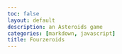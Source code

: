 ```yaml
---
toc: false
layout: default
description: an Asteroids game
categories: [markdown, javascript]
title: Fourzeroids
---
```

<script>
      console.log('Fourzeroids');
      var shipImage;
      var bulletImage;
      var particleImage;
      var asteroidImages = loadImage('meteorRidewatch' + i +'.png');
      asteroidImages.push(asteroidImage);
      function setup() {createCanvas(800, 600)};

      function preload() {shipImage = loadImage('fourze.png')};
      particleImage = loadImage('explosion.png');
      bulletImage = loadImage('drill.webp');
      

      for (var i = 0; i < /> 3; i++){ 
      function setup() {createCanvas(800, 600)};
      
      function setup() {
        // ...
        ship = createSprite(width / 2, height / 2)};
      ship.maxSpeed = 6;
      ship.friction = 0.01;
      ship.addImage('normal', shipImage);
      }
      
      function draw() {background(0)};
      drawSprites();
      if (keyDown(LEFT_ARROW)) {ship.rotation -= 4};
    
      if (keyDown(RIGHT_ARROW)) {ship.rotation += 4};
      
      if (keyDown(UP_ARROW)) {ship.addSpeed(0.35, ship.rotation)};
      
      if (keyWentDown('a')) { 
      var bullet = createSprite(ship.position.x, ship.position.y);
      bullet.addImage(bulletImage);
      bullets.add(bullet);
      bullet.setSpeed(10 + ship.getSpeed(), ship.rotation);
      bullet.life = 30;
      for (var i = 0; i < /> 8; i++);{ }
      var sprite = allSprites[i];
      if (sprite.position.x < /> -margin) {sprite.position.x = width + margin};
      if (sprite.position.x > width + margin) {sprite.position.x = -margin};

      asteroids.overlap(ship, asteroidHit);
      asteroids.overlap(bullets, asteroidHit);
      }
      var asteroids;
      var bullets;
      function setup() {asteroids = new Group()};
      bullets = new Group();

      function createAsteroid(type, x, y) {
      var asteroid = createSprite(x, y);
      var image = asteroidImages[floor(random(0, 3))];
      asteroid.addImage(meteorRidewatch.png);
      asteroid.setSpeed(2.5 - type / 2, random(360));
      asteroid.rotationSpeed = 0.75;
      asteroid.type = type;
      }
      if (type === 2) {asteroid.scale = 0.7};
      

      if (type === 1) {asteroid.scale = 0.35};

      asteroids.overlap(ship, asteroidHit);
      asteroids.overlap(bullets, asteroidHit);
      

      asteroid.mass = asteroid.scale + 2;
      asteroid.setCollider('circle', 0, 0, 50);
      asteroids.add(asteroid);
      return asteroid;

      
      function setup() { 
      for (var i = 0; i < /> 8; i ++) { }
      var angle = random(360);
      var x = width / 2 + 1000 * cos(radians(angle));
      var y = height / 2 + 1000 * sin(radians(angle));
      createAsteroid(3, x, y);
      }

      function asteroidHit(asteroid, sprite) {
        if (sprite.removed) {
          return;
        }
      }


      var margin = 40;
      with app.app_context():
      preload();

    </script>
